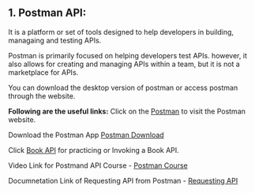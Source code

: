 ## 1. Postman API:

It is a platform or set of tools designed to help developers in building, managaing and testing APIs.

Postman is primarily focused on helping developers test APIs. however, it also allows for creating and managing APIs within a team, but it is not a marketplace for APIs.

You can download the desktop version of postman or access postman through the website.

**Following are the useful links:**
Click on the [Postman](https://web.postman.co/) to visit the Postman website.

Download the Postman App [Postman Download](https://www.postman.com/downloads/)

Click [Book API](https://github.com/vdespa/introduction-to-postman-course/blob/main/simple-books-api.md) for practicing or Invoking a Book API.

Video Link for Postmand API Course - [Postman Course](https://github.com/vdespa/introduction-to-postman-course)

Documnetation Link of Requesting API from Postman -
[Requesting API](https://learning.postman.com/docs/sending-requests/requests/)
